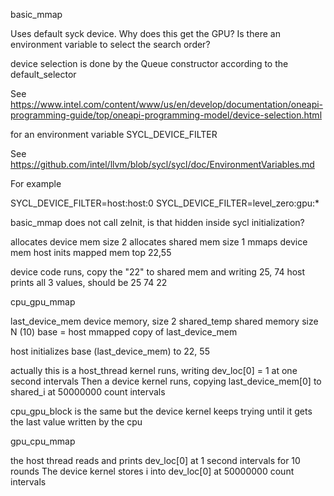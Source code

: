 basic_mmap

Uses default syck device.  Why does this get the GPU?  Is there an environment
variable to select the search order?

device selection is done by the Queue constructor according to the default_selector 

See https://www.intel.com/content/www/us/en/develop/documentation/oneapi-programming-guide/top/oneapi-programming-model/device-selection.html

for an environment variable SYCL_DEVICE_FILTER

See https://github.com/intel/llvm/blob/sycl/sycl/doc/EnvironmentVariables.md

For example

SYCL_DEVICE_FILTER=host:host:0
SYCL_DEVICE_FILTER=level_zero:gpu:*


basic_mmap does not call zeInit, is that hidden inside sycl initialization?

allocates device mem size 2
allocates shared mem size 1
mmaps device mem
host inits mapped mem top 22,55

device code runs, copy the "22" to shared mem and writing 25, 74
host prints all 3 values, should be 25 74 22


cpu_gpu_mmap

last_device_mem device memory, size 2
shared_temp shared memory size N (10)
base = host mmapped copy of last_device_mem

host initializes base (last_device_mem) to 22, 55

actually this is a host_thread
   kernel runs, writing dev_loc[0] =  1 at one second intervals
Then a device kernel runs, copying last_device_mem[0] to shared_i at 50000000 count intervals


cpu_gpu_block is the same but the device kernel keeps trying until it gets the last value written by the cpu

gpu_cpu_mmap

the host thread reads and prints dev_loc[0] at 1 second intervals for 10 rounds
The device kernel stores i into dev_loc[0] at 50000000 count intervals
